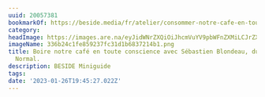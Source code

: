 ```yaml
---
uuid: 20057381
bookmarkOf: https://beside.media/fr/atelier/consommer-notre-cafe-en-toute-conscience/
category:
headImage: https://images.are.na/eyJidWNrZXQiOiJhcmVuYV9pbWFnZXMiLCJrZXkiOiIyMDA1NzM4MS9vcmlnaW5hbF8zMzZiMjRjMWZlODU5MjM3ZmMzMWQxYjY4MzcyMTRiMS5wbmciLCJlZGl0cyI6eyJyZXNpemUiOnsid2lkdGgiOjEyMDAsImhlaWdodCI6MTIwMCwiZml0IjoiaW5zaWRlIiwid2l0aG91dEVubGFyZ2VtZW50Ijp0cnVlfSwid2VicCI6eyJxdWFsaXR5Ijo5MH0sImpwZWciOnsicXVhbGl0eSI6OTB9LCJyb3RhdGUiOm51bGx9fQ==?bc=0
imageName: 336b24c1fe859237fc31d1b6837214b1.png
title: Boire notre café en toute conscience avec Sébastien Blondeau, du balado Café
  Normal.
description: BESIDE Miniguide
tags:
date: '2023-01-26T19:45:27.022Z'
---
```

